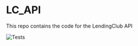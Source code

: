 # LC_API
This repo contains the code for the LendingClub API

![Tests](https://github.com/chineidu/LC_API/actions/workflows/tests.yml/badge.svg)
